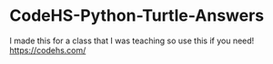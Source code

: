 # CodeHS-Python-Turtle-Answers
I made this for a class that I was teaching so use this if you need!
https://codehs.com/
